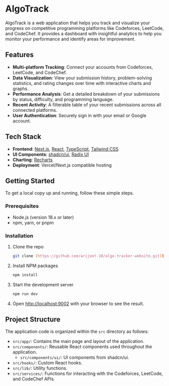 # AlgoTrack

AlgoTrack is a web application that helps you track and visualize your progress on competitive programming platforms like Codeforces, LeetCode, and CodeChef. It provides a dashboard with insightful analytics to help you monitor your performance and identify areas for improvement.

## Features

- **Multi-platform Tracking**: Connect your accounts from Codeforces, LeetCode, and CodeChef.
- **Data Visualization**: View your submission history, problem-solving statistics, and rating changes over time with interactive charts and graphs.
- **Performance Analysis**: Get a detailed breakdown of your submissions by status, difficulty, and programming language.
- **Recent Activity**: A filterable table of your recent submissions across all connected platforms.
- **User Authentication**: Securely sign in with your email or Google account.

## Tech Stack

- **Frontend**: [Next.js](https://nextjs.org/), [React](https://react.dev/), [TypeScript](https://www.typescriptlang.org/), [Tailwind CSS](https://tailwindcss.com/)
- **UI Components**: [shadcn/ui](https://ui.shadcn.com/), [Radix UI](https://www.radix-ui.com/)
- **Charting**: [Recharts](https://recharts.org/)
- **Deployment**: Vercel/Next.js compatible hosting

## Getting Started

To get a local copy up and running, follow these simple steps.

### Prerequisites

- Node.js (version 18.x or later)
- npm, yarn, or pnpm

### Installation

1.  Clone the repo
    ```sh
    git clone [https://github.com/arijeet-10/algo-tracker-website.git](https://github.com/arijeet-10/algo-tracker-website.git)
    ```
2.  Install NPM packages
    ```sh
    npm install
    ```
3.  Start the development server
    ```sh
    npm run dev
    ```
4.  Open [http://localhost:9002](http://localhost:9002) with your browser to see the result.

## Project Structure

The application code is organized within the `src` directory as follows:

-   `src/app/`: Contains the main page and layout of the application.
-   `src/components/`: Reusable React components used throughout the application.
    -   `src/components/ui/`: UI components from shadcn/ui.
-   `src/hooks/`: Custom React hooks.
-   `src/lib/`: Utility functions.
-   `src/services/`: Functions for interacting with the Codeforces, LeetCode, and CodeChef APIs.
